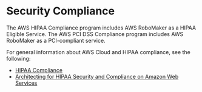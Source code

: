 # Security Compliance<a name="security-compliance"></a>

The AWS HIPAA Compliance program includes AWS RoboMaker as a HIPAA Eligible Service\. The AWS PCI DSS Compliance program includes AWS RoboMaker as a PCI\-compliant service\.

For general information about AWS Cloud and HIPAA compliance, see the following:
+ [HIPAA Compliance](https://aws.amazon.com/compliance/hipaa-compliance/)
+ [Architecting for HIPAA Security and Compliance on Amazon Web Services](https://d0.awsstatic.com/whitepapers/compliance/AWS_HIPAA_Compliance_Whitepaper.pdf)